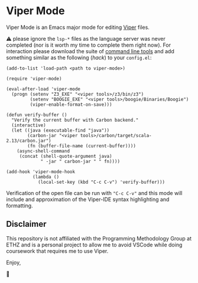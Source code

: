 # Viper Mode

Viper Mode is an Emacs major mode for editing [Viper](https://www.pm.inf.ethz.ch/research/viper.html) files. 

:warning: please ignore the `lsp-*` files as the language server was never completed (nor is it worth my time to complete them right now). 
For interaction please download the suite of [command line tools](https://www.pm.inf.ethz.ch/research/viper/downloads.html) and add something 
similar as the following (*hack*) to your `config.el`:

```elisp
(add-to-list 'load-path <path to viper-mode>)

(require 'viper-mode)

(eval-after-load 'viper-mode
  (progn (setenv "Z3_EXE" "<viper tools>/z3/bin/z3")
         (setenv "BOOGIE_EXE" "<viper tools>/boogie/Binaries/Boogie")
         (viper-enable-format-on-save)))

(defun verify-buffer ()
  "Verify the current buffer with Carbon backend."
  (interactive)
  (let ((java (executable-find "java"))
        (carbon-jar "<viper tools>/carbon/target/scala-2.13/carbon.jar")
        (fn (buffer-file-name (current-buffer))))
    (async-shell-command
     (concat (shell-quote-argument java)
             " -jar " carbon-jar " " fn))))

(add-hook 'viper-mode-hook
          (lambda ()
            (local-set-key (kbd "C-c C-v") 'verify-buffer)))
```

Verification of the open file can be run with `"C-c C-v"` and this mode will include and approximation of the Viper-IDE syntax highlighting and 
formatting.

## Disclaimer

This repository is not affiliated with the Programming Methodology Group at ETHZ and is a personal project to allow me to avoid VSCode
while doing coursework that requires me to use Viper. 

Enjoy,

:beers:
